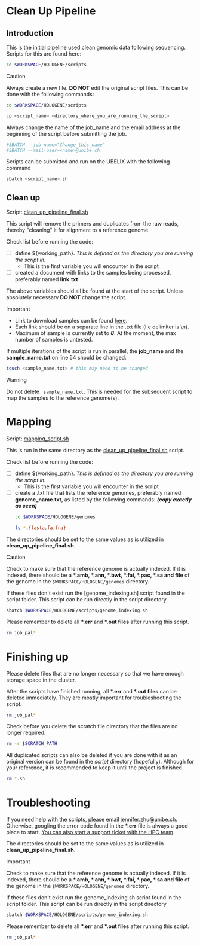 # Clean Up Pipeline

## Introduction 

This is the initial pipeline used clean genomic data following sequencing. Scripts for this are found here:

```bash 
cd $WORKSPACE/HOLOGENE/scripts
```

>[!caution]
>Always create a new file. __DO NOT__ edit the original script files.
>This can be done with the following commands: 
>
>```bash 
> cd $WORKSPACE/HOLOGENE/scripts
> ```
> ```bash
> cp <script_name> <directory_where_you_are_running_the_script>
> ```
>

Always change the name of the job_name and the email address at the beginning of the script before submitting the job.

```bash
#SBATCH --job-name="Change_this_name"
#SBATCH --mail-user=<name>@unibe.ch
```

Scripts can be submitted and run on the UBELIX with the following command 
```bash 
sbatch <script_name>.sh
```




## Clean up 

Script:  [clean_up_pipeline_final.sh](../Scripts/clean_up_pipeline_final.sh)

This script will remove the primers and duplicates from the raw reads, thereby "cleaning"  it for alignment to a reference genome.

Check list before running the code:

- [ ] define ${working_path}. *This is defined as the directory you are running the script in.*
	- This is the first variable you will encounter in the script
- [ ] created a document with links to the samples being processed, preferably named __link.txt__

The above variables should all be found at the start of the script. Unless absolutely necessary __DO NOT__ change the script. 

>[!important]
> - Link to download samples can be found [here](https://lims.bioinformatics.unibe.ch/account/logout).
> - Each link should be on a separate line in the .txt file (i.e delimiter is \n). 
> - Maximum of sample is currently set to *__8__*. At the moment, the max number of samples is untested.

If multiple iterations of the script is run in parallel, the __job_name__ and the __sample_name.txt__ on line 54 should be changed. 

```bash 
touch <sample_name.txt> # this may need to be changed 
```

>[!warning] 
>Do not delete ` sample_name.txt`. This is needed for the subsequent script to map the samples to the reference genome(s).


# Mapping

Script: [mapping_script.sh](../Scripts/mapping_script.sh)

This is run in the same directory as the [clean_up_pipeline_final.sh](../Scripts/clean_up_pipeline_final.sh) script. 

Check list before running the code:
- [ ] define ${working_path}. *This is defined as the directory you are running the script in.*
	- This is the first variable you will encounter in the script
- [ ] create a .txt file that lists the reference genomes, preferably named __genome_name.txt__,  as listed by the following commands: ***(copy exactly as seen)***
	```bash 
	cd $WORKSPACE/HOLOGENE/genomes 
	```
  ```bash
  ls *.{fasta,fa,fna}
  ```
  
The directories should be set to the same values as is utilized in __clean_up_pipeline_final.sh__. 

>[!caution]
>Check to make sure that the reference genome is actually indexed. If it is indexed, there should be a __\*.amb, \*.ann, \*.bwt, \*.fai, \*.pac, \*.sa and file__ of the genome in the `$WORKSPACE/HOLOGENE/genomes` directory.
>
>If these files don't exist run the [genome_indexing.sh] script found in the script folder. This script can be run directly in the script directory
>```bash
>sbatch $WORKSPACE/HOLOGENE/scripts/genome_indexing.sh
>```
>
>Please remember to delete all __\*.err__ and __\*.out files__ after running this script.
>
>```bash
>rm job_pal*
>```


# Finishing up

Please delete files that are no longer necessary so that we have enough storage space in the cluster. 

After the scripts have finished running, all __\*.err__ and __\*.out files__ can be deleted immediately. They are mostly important for troubleshooting the script.

```bash 
rm job_pal*
```

Check before you delete the scratch file directory that the files are no longer required. 

```bash 
rm -r $SCRATCH_PATH
```

All duplicated scripts can also be deleted if you are done with it as an original version can be found in the *script* directory (hopefully). Although for your reference, it is recommended to keep it until the project is finished

```bash 
rm *.sh 
```



# Troubleshooting

If you need help with the scripts, please email jennifer.zhu@unibe.ch. Otherwise, googling the error code found in the __\*.err__ file is always a good place to start. [You can also start a support ticket with the HPC team](https://hpc-unibe-ch.github.io/support/). 

The directories should be set to the same values as is utilized in __clean_up_pipeline_final.sh__. 

>[!important]
>Check to make sure that the reference genome is actually indexed. If it is indexed, there should be a __\*.amb, \*.ann, \*.bwt, \*.fai, \*.pac, \*.sa and file__ of the genome in the `$WORKSPACE/HOLOGENE/genomes` directory.
>
>If these files don't exist run the genome_indexing.sh script found in the script folder. This script can be run directly in the script directory
>```bash
>sbatch $WORKSPACE/HOLOGENE/scripts/genome_indexing.sh
>```
>
>Please remember to delete all __\*.err__ and __\*.out files__ after running this script.
>
>```bash
>rm job_pal*
>```
